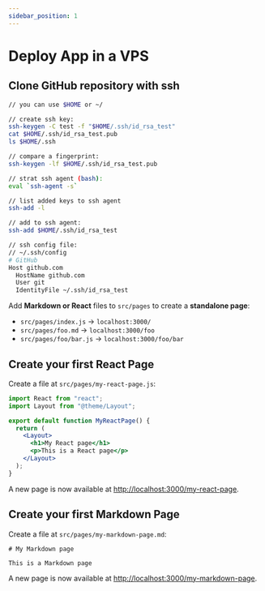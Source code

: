 ```yaml
---
sidebar_position: 1
---
```


# Deploy App in a VPS

## Clone GitHub repository with ssh

```sh
// you can use $HOME or ~/

// create ssh key:
ssh-keygen -C test -f "$HOME/.ssh/id_rsa_test"
cat $HOME/.ssh/id_rsa_test.pub
ls $HOME/.ssh

// compare a fingerprint:
ssh-keygen -lf $HOME/.ssh/id_rsa_test.pub

// strat ssh agent (bash):
eval `ssh-agent -s`

// list added keys to ssh agent
ssh-add -l

// add to ssh agent:
ssh-add $HOME/.ssh/id_rsa_test

// ssh config file:
// ~/.ssh/config
# GitHub
Host github.com
  HostName github.com
  User git
  IdentityFile ~/.ssh/id_rsa_test
```

Add **Markdown or React** files to `src/pages` to create a **standalone page**:

- `src/pages/index.js` → `localhost:3000/`
- `src/pages/foo.md` → `localhost:3000/foo`
- `src/pages/foo/bar.js` → `localhost:3000/foo/bar`

## Create your first React Page

Create a file at `src/pages/my-react-page.js`:

```jsx title="src/pages/my-react-page.js"
import React from "react";
import Layout from "@theme/Layout";

export default function MyReactPage() {
  return (
    <Layout>
      <h1>My React page</h1>
      <p>This is a React page</p>
    </Layout>
  );
}
```

A new page is now available at [http://localhost:3000/my-react-page](http://localhost:3000/my-react-page).

## Create your first Markdown Page

Create a file at `src/pages/my-markdown-page.md`:

```mdx title="src/pages/my-markdown-page.md"
# My Markdown page

This is a Markdown page
```

A new page is now available at [http://localhost:3000/my-markdown-page](http://localhost:3000/my-markdown-page).

